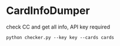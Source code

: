 # CardInfoDumper
check CC and get all info, API key required


`python checker.py --key key --cards cards`
